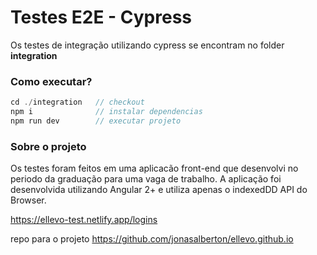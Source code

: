 # Testes E2E - Cypress

Os testes de integração utilizando cypress se encontram no folder **integration**

### Como executar?

```js
cd ./integration   // checkout
npm i              // instalar dependencias
npm run dev        // executar projeto
```

### Sobre o projeto
Os testes foram feitos em uma aplicacão front-end que desenvolvi no periodo da graduação para uma vaga de trabalho.
A aplicação foi desenvolvida utilizando Angular 2+ e utiliza apenas o indexedDD API do Browser.

https://ellevo-test.netlify.app/logins

repo para o projeto
https://github.com/jonasalberton/ellevo.github.io
